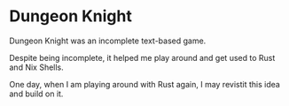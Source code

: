 # Dungeon Knight

Dungeon Knight was an incomplete text-based game.

Despite being incomplete, it helped me play around and get used to Rust and Nix Shells.

One day, when I am playing around with Rust again, I may revistit this idea and build on it.
